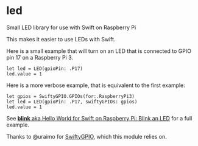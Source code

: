# led
Small LED library for use with Swift on Raspberry Pi

This makes it easier to use LEDs with Swift.

Here is a small example that will turn on an LED that is connected to GPIO pin 17 on a Raspberry Pi 3.
```
let led = LED(gpioPin: .P17)
led.value = 1
```

Here is a more verbose example, that is equivalent to the first example:
```
let gpios = SwiftyGPIO.GPIOs(for:.RaspberryPi3)
let led = LED(gpioPin: .P17, swiftyGPIOs: gpios)
led.value = 1
```

See [**blink** aka Hello World for Swift on Raspberry Pi: Blink an LED](https://github.com/luisdelarosa/blink) for a full example.

Thanks to @uraimo for [SwiftyGPIO](https://github.com/uraimo/SwiftyGPIO), which this module relies on.
